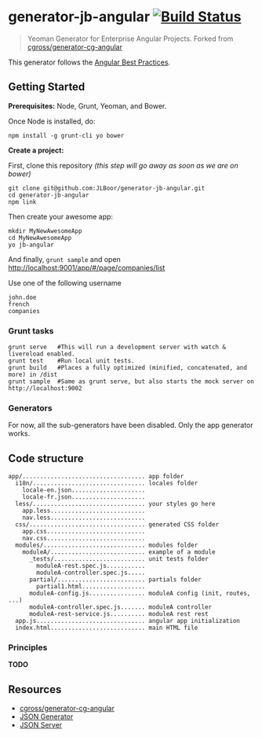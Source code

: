 # generator-jb-angular [![Build Status](https://travis-ci.org/JLBoor/generator-jb-angular.svg)](https://travis-ci.org/JLBoor/generator-jb-angular)

>Yeoman Generator for Enterprise Angular Projects. Forked from [cgross/generator-cg-angular](https://github.com/cgross/generator-cg-angular)

This generator follows the [Angular Best Practices](http://jlboor.github.io/angularjs/angular-best-practices-introduction/).


## Getting Started

**Prerequisites:** Node, Grunt, Yeoman, and Bower.

Once Node is installed, do:

    npm install -g grunt-cli yo bower


**Create a project:**

First, clone this repository *(this step will go away as soon as we are on bower)*

    git clone git@github.com:JLBoor/generator-jb-angular.git
    cd generator-jb-angular
    npm link

Then create your awesome app:

    mkdir MyNewAwesomeApp
    cd MyNewAwesomeApp
    yo jb-angular

And finally, `grunt sample` and open [http://localhost:9001/app/#/page/companies/list](http://localhost:9001/app/#/page/companies/list)

Use one of the following username

    john.doe
    french
    companies

### Grunt tasks
    grunt serve   #This will run a development server with watch & livereload enabled.
    grunt test    #Run local unit tests.
    grunt build   #Places a fully optimized (minified, concatenated, and more) in /dist
    grunt sample  #Same as grunt serve, but also starts the mock server on http://localhost:9002

### Generators
For now, all the sub-generators have been disabled. Only the app generator works.

## Code structure
    app/................................... app folder
      i18n/................................ locales folder
        locale-en.json.....................
        locale-fr.json.....................
      less/................................ your styles go here
        app.less...........................
        nav.less...........................
      css/................................. generated CSS folder
        app.css............................
        nav.css............................
      modules/............................. modules folder
        moduleA/........................... example of a module
          _tests/.......................... unit tests folder
            moduleA-rest.spec.js...........
            moduleA-controller.spec.js.....
          partial/......................... partials folder
            partial1.html..................
          moduleA-config.js................ moduleA config (init, routes, ...)
          moduleA-controller.spec.js....... moduleA controller
          moduleA-rest-service.js.......... moduleA rest rest
      app.js............................... angular app initialization
      index.html........................... main HTML file

### Principles
**TODO**

## Resources
- [cgross/generator-cg-angular](https://github.com/cgross/generator-cg-angular)
- [JSON Generator](http://www.json-generator.com/)
- [JSON Server](https://github.com/typicode/json-server)


